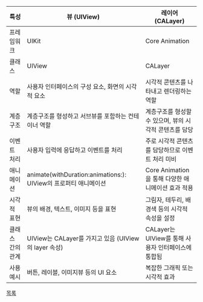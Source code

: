 | 특성                | 뷰 (UIView)                                       | 레이어 (CALayer)                                 |
|---------------------|--------------------------------------------------|--------------------------------------------------|
| 프레임워크           | UIKit                                            | Core Animation                                   |
| 클래스              | UIView                                           | CALayer                                          |
| 역할                | 사용자 인터페이스의 구성 요소, 화면의 시각적 요소 | 시각적 콘텐츠를 나타내고 렌더링하는 역할              |
| 계층구조            | 계층구조를 형성하고 서브뷰를 포함하는 컨테이너 역할 | 계층구조를 형성할 수 있으며, 뷰의 시각적 콘텐츠를 담당 |
| 이벤트 처리         | 사용자 입력에 응답하고 이벤트를 처리                  | 주로 시각적 콘텐츠를 담당하므로 이벤트 처리 미비       |
| 애니메이션          | animate(withDuration:animations:): UIView의 프로퍼티 애니메이션                      | Core Animation을 통해 다양한 애니메이션 효과 적용       |
| 시각적 표현         | 뷰의 배경, 텍스트, 이미지 등을 표현                 | 그림자, 테두리, 배경색 등의 시각적 속성을 설정             |
| 클래스 간의 관계     | UIView는 CALayer를 가지고 있음 (UIView의 layer 속성) | CALayer는 UIView를 통해 사용자 인터페이스에 통합됨       |
| 사용 예시            | 버튼, 레이블, 이미지뷰 등의 UI 요소                |  복잡한 그래픽 또는 시각적 효과   |


[목록](../README_link.md#ios)
